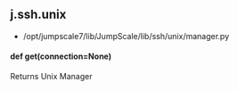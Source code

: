 ## j.ssh.unix

- /opt/jumpscale7/lib/JumpScale/lib/ssh/unix/manager.py

#### def get(connection=None) 

Returns Unix Manager


